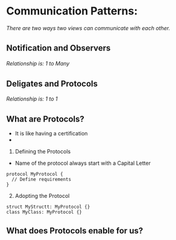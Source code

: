 # Communication Patterns:
###### There are two ways two views can communicate with each other.

## Notification and Observers
###### Relationship is: 1 to Many

## Deligates and Protocols 
###### Relationship is: 1 to 1

## What are Protocols?

- It is like having a certification 
-

1. Defining the Protocols
- Name of the protocol always start with a Capital Letter

```
protocol MyProtocol {
  // Define requirements 
}

```

2. Adopting the Protocol

```
struct MyStructt: MyProtocol {}
class MyClass: MyProtocol {}

```

## What does Protocols enable for us?
